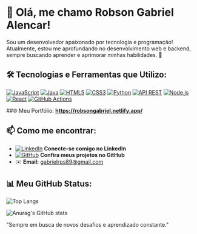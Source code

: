 # 👋 Olá, me chamo Robson Gabriel Alencar!

Sou um desenvolvedor apaixonado por tecnologia e programação! Atualmente, estou me aprofundando no desenvolvimento web e backend, sempre buscando aprender e aprimorar minhas habilidades. 🚀

## 🛠️ Tecnologias e Ferramentas que Utilizo:

[![JavaScript](https://img.shields.io/badge/-JavaScript-F7DF1E?style=flat-square&logo=javascript&logoColor=black)](https://developer.mozilla.org/pt-BR/docs/Web/JavaScript)
[![Java](https://img.shields.io/badge/-Java-007396?style=flat-square&logo=java&logoColor=white)](https://docs.oracle.com/en/java/)
[![HTML5](https://img.shields.io/badge/-HTML5-E34F26?style=flat-square&logo=html5&logoColor=white)](https://developer.mozilla.org/pt-BR/docs/Web/HTML)
[![CSS3](https://img.shields.io/badge/-CSS3-1572B6?style=flat-square&logo=css3&logoColor=white)](https://developer.mozilla.org/pt-BR/docs/Web/CSS)
[![Python](https://img.shields.io/badge/-Python-3776AB?style=flat-square&logo=python&logoColor=white)](https://www.python.org/doc/)
[![API REST](https://img.shields.io/badge/-API%20REST-FF6F00?style=flat-square&logo=api)](https://restfulapi.net/)
[![Node.js](https://img.shields.io/badge/-Node.js-339933?style=flat-square&logo=node.js&logoColor=white)](https://nodejs.org/en/docs/)
[![React](https://img.shields.io/badge/-React-61DAFB?style=flat-square&logo=react&logoColor=black)](https://reactjs.org/docs/getting-started.html)
[![GitHub Actions](https://img.shields.io/badge/-GitHub%20Actions-2088FF?style=flat-square&logo=github-actions&logoColor=white)](https://docs.github.com/en/actions)

##🌐 Meu Portfólio:
**https://robsongabriel.netlify.app/**


## 📫 Como me encontrar:

- [![LinkedIn](https://img.shields.io/badge/-LinkedIn-0A66C2?style=flat-square&logo=linkedin&logoColor=white)](https://www.linkedin.com/in/robson-gabriel-alencar-souza-57b70528b/) **Conecte-se comigo no LinkedIn**
- [![GitHub](https://img.shields.io/badge/-GitHub-181717?style=flat-square&logo=github&logoColor=white)](https://github.com/robsongabrielalencar) **Confira meus projetos no GitHub**
- ✉️ **Email:** [gabrielrps89@gmail.com](gabrielrps89@gmail.com)
  
## 📊 Meu GitHub Status:

![Top Langs](https://github-readme-stats.vercel.app/api/top-langs/?username=robsongabrielalencar&size_weight=0.5&count_weight=0.5&theme=dark)

![Anurag's GitHub stats](https://github-readme-stats.vercel.app/api?username=robsongabrielalencar&show_icons=true&theme=dark)

"Sempre em busca de novos desafios e aprendizado constante."
